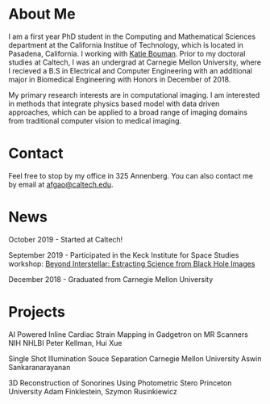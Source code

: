 # About Me
I am a first year PhD student in the Computing and Mathematical Sciences department at the California Institue of Technology, which is located in Pasadena, California. I working with [Katie Bouman](http://users.cms.caltech.edu/~klbouman/). Prior to my doctoral studies at Caltech, I was an undergrad at Carnegie Mellon University, where I recieved a B.S in Electrical and Computer Engineering with an additional major in Biomedical Engineering with Honors in December of 2018. 

My primary research interests are in computational imaging. I am interested in methods that integrate physics based model with data driven approaches, which can be applied to a broad range of imaging domains from traditional computer vision to medical imaging.


# Contact

Feel free to stop by my office in 325 Annenberg. You can also contact me by email at afgao@caltech.edu.

# News

October 2019 - Started at Caltech!

September 2019 - Participated in the Keck Institute for Space Studies workshop: [Beyond Interstellar: Estracting Science from Black Hole Images](https://www.kiss.caltech.edu/workshops/black_hole/black_hole.html)

December 2018 - Graduated from Carnegie Mellon University

# Projects

AI Powered Inline Cardiac Strain Mapping in Gadgetron on MR Scanners
NIH NHLBI
Peter Kellman, Hui Xue

Single Shot Illumination Souce Separation
Carnegie Mellon University
Aswin Sankaranarayanan

3D Reconstruction of Sonorines Using Photometric Stero
Princeton University
Adam Finklestein, Szymon Rusinkiewicz


